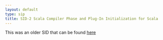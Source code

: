 ```yaml
---
layout: default
type: sip
title: SID-2 Scala Compiler Phase and Plug-In Initialization for Scala 2.8
---
```


This was an older SID that can be found [here](http://www.scala-lang.org/sid/2)



